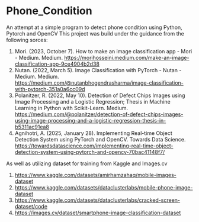 # Phone_Condition
An attempt at a simple program to detect phone condition using Python, Pytorch and OpenCV
This project was build under the guidance from the following sorces:

1. Mori. (2023, October 7). How to make an image classification app - Mori - Medium. Medium. https://morihosseini.medium.com/make-an-image-classification-app-9ce4904b2d38
2. Nutan. (2022, March 5). Image Classification with PyTorch - Nutan - Medium. Medium. https://medium.com/@nutanbhogendrasharma/image-classification-with-pytorch-351a0a6cc09d
3. Polanitzer, R. (2022, May 10). Detection of Defect Chips Images using Image Processing and a Logistic Regression; Thesis in Machine Learning in Python with Scikit-Learn. Medium. https://medium.com/@polanitzer/detection-of-defect-chips-images-using-image-processing-and-a-logistic-regression-thesis-in-b5311ac91ea8
4. Agnihotri, A. (2025, January 28). Implementing Real-time Object Detection System using PyTorch and OpenCV. Towards Data Science. https://towardsdatascience.com/implementing-real-time-object-detection-system-using-pytorch-and-opencv-70bac41148f7/

As well as utilizing dataset for training from Kaggle and Images.cv

1. https://www.kaggle.com/datasets/amirhamzahaq/mobile-images-dataset
2. https://www.kaggle.com/datasets/dataclusterlabs/mobile-phone-image-dataset
3. https://www.kaggle.com/datasets/dataclusterlabs/cracked-screen-dataset/code
4. https://images.cv/dataset/smartphone-image-classification-dataset
